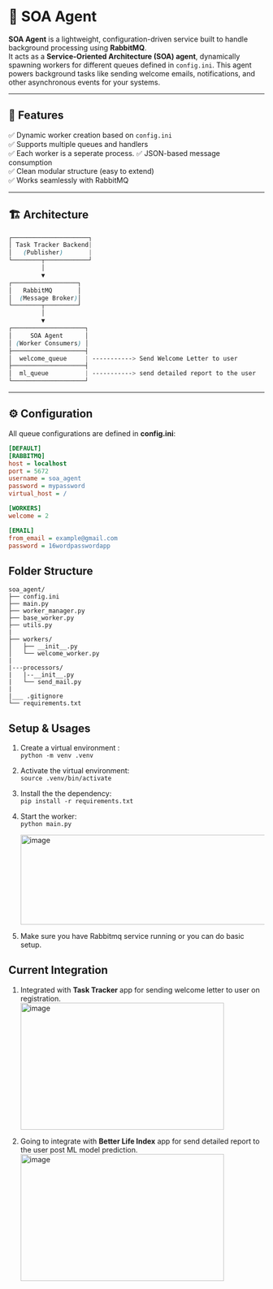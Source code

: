 # 🧩 SOA Agent

**SOA Agent** is a lightweight, configuration-driven service built to handle background processing using **RabbitMQ**.  
It acts as a **Service-Oriented Architecture (SOA) agent**, dynamically spawning workers for different queues defined in `config.ini`.
This agent powers background tasks like sending welcome emails, notifications, and other asynchronous events for your systems.

---

## 🚀 Features

✅ Dynamic worker creation based on `config.ini`  
✅ Supports multiple queues and handlers  
✅ Each worker is a seperate process. 
✅ JSON-based message consumption  
✅ Clean modular structure (easy to extend)  
✅ Works seamlessly with RabbitMQ

---

## 🏗️ Architecture
```scss
┌─────────────────────┐
│ Task Tracker Backend| 
│   (Publisher)       |
└────────┬────────────┘
         │
         ▼
┌──────────────────┐
│   RabbitMQ       │
│  (Message Broker)│
└────────┬─────────┘
         │
         ▼
┌────────────────────┐
│     SOA Agent      │
│ (Worker Consumers) │
├────────────────────┤
│  welcome_queue     | -----------> Send Welcome Letter to user
├────────────────────┤
│  ml_queue          | -----------> send detailed report to the user
└────────────────────┘
```


---

## ⚙️ Configuration
All queue configurations are defined in **config.ini**:

```ini
[DEFAULT]
[RABBITMQ]
host = localhost
port = 5672
username = soa_agent
password = mypassword
virtual_host = /

[WORKERS]
welcome = 2

[EMAIL]
from_email = example@gmail.com
password = 16wordpasswordapp
```

## Folder Structure
```
soa_agent/
├── config.ini
├── main.py
├── worker_manager.py
├── base_worker.py
├── utils.py
|
├── workers/
│   ├── __init__.py
│   └── welcome_worker.py
|
|---processors/
|   |--__init__.py
|   └── send_mail.py
|
|___ .gitignore
└── requirements.txt
```

## Setup & Usages
1. Create a virtual environment :       
`python -m venv .venv`      
2. Activate the virtual environment:       
`source .venv/bin/activate`      
3. Install the the dependency:       
`pip install -r requirements.txt`      
4. Start the worker:       
`python main.py`      
   
   <img width="704" height="177" alt="image" src="https://github.com/user-attachments/assets/ea221bd5-851e-4265-a405-a6ae3951c794" />
5. Make sure you have Rabbitmq service running or you can do basic setup.
   
## Current Integration
1. Integrated with **Task Tracker** app for sending welcome letter to user on registration.
            <img width="400" height="250" alt="image" src="https://github.com/user-attachments/assets/6413db1e-e253-4109-8c84-fceaf8dbb666" />

2. Going to integrate with **Better Life Index** app for send detailed report to the user post ML model prediction.
           <img width="400" height="250" alt="image" src="https://github.com/user-attachments/assets/b6d96c2f-68e0-4a8c-a57a-d013e1b8950a" />
